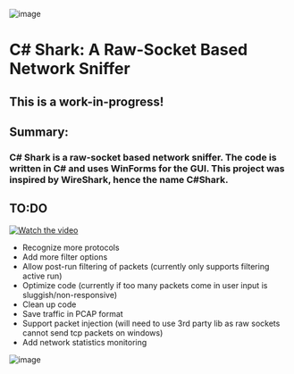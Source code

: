 ![image](https://github.com/caleb1000/CShark/assets/30327564/13eace11-62ec-4655-ac38-128508d8def1)
# C# Shark: A Raw-Socket Based Network Sniffer
## This is a work-in-progress!
## Summary:
### C# Shark is a raw-socket based network sniffer. The code is written in C# and uses WinForms for the GUI. This project was inspired by WireShark, hence the name C#Shark.
## TO:DO
[![Watch the video](https://img.youtube.com/K4bObd_8Qvc/maxresdefault.jpg)](https://youtu.be/K4bObd_8Qvc)

* Recognize more protocols
* Add more filter options
* Allow post-run filtering of packets (currently only supports filtering active run)
* Optimize code (currently if too many packets come in user input is sluggish/non-responsive)
* Clean up code
* Save traffic in PCAP format
* Support packet injection (will need to use 3rd party lib as raw sockets cannot send tcp packets on windows)
* Add network statistics monitoring
  
![image](https://github.com/caleb1000/CShark/assets/30327564/601665d3-2d20-4fb8-8e82-c51e99c0bf7b)

  

